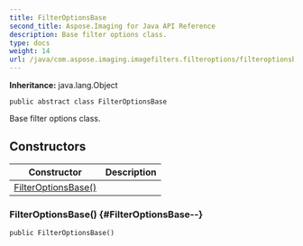```yaml
---
title: FilterOptionsBase
second_title: Aspose.Imaging for Java API Reference
description: Base filter options class.
type: docs
weight: 14
url: /java/com.aspose.imaging.imagefilters.filteroptions/filteroptionsbase/
---
```

**Inheritance:**
java.lang.Object
```
public abstract class FilterOptionsBase
```

Base filter options class.
## Constructors

| Constructor | Description |
| --- | --- |
| [FilterOptionsBase()](#FilterOptionsBase--) |  |
### FilterOptionsBase() {#FilterOptionsBase--}
```
public FilterOptionsBase()
```


